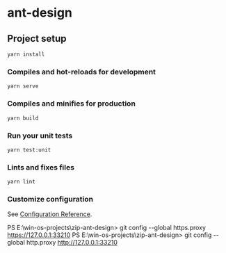 # ant-design

## Project setup
```
yarn install
```

### Compiles and hot-reloads for development
```
yarn serve
```

### Compiles and minifies for production
```
yarn build
```

### Run your unit tests
```
yarn test:unit
```

### Lints and fixes files
```
yarn lint
```

### Customize configuration
See [Configuration Reference](https://cli.vuejs.org/config/).


PS E:\win-os-projects\zip-ant-design> git config --global https.proxy https://127.0.0.1:33210
PS E:\win-os-projects\zip-ant-design> git config --global http.proxy http://127.0.0.1:33210  
